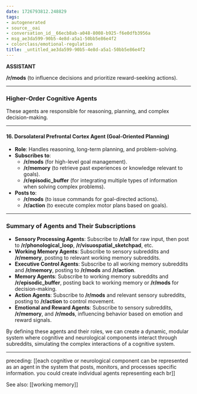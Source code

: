 ```yaml
---
date: 1726793812.248829
tags:
- autogenerated
- source__oai
- conversation_id__66ecb8ab-a048-8008-b925-f6e0dfb3956a
- msg_ae3da599-90b5-4e8d-a5a1-50bb5e86e4f2
- colorclass/emotional-regulation
title: _untitled_ae3da599-90b5-4e8d-a5a1-50bb5e86e4f2
---
```


**ASSISTANT**

**/r/mods** (to influence decisions and prioritize reward-seeking actions).

---

### **Higher-Order Cognitive Agents**
These agents are responsible for reasoning, planning, and complex decision-making.

---

#### **16. Dorsolateral Prefrontal Cortex Agent (Goal-Oriented Planning)**
- **Role**: Handles reasoning, long-term planning, and problem-solving.
- **Subscribes to**:
  - **/r/mods** (for high-level goal management).
  - **/r/memory** (to retrieve past experiences or knowledge relevant to goals).
  - **/r/episodic_buffer** (for integrating multiple types of information when solving complex problems).
- **Posts to**:
  - **/r/mods** (to issue commands for goal-directed actions).
  - **/r/action** (to execute complex motor plans based on goals).

---

### **Summary of Agents and Their Subscriptions**

- **Sensory Processing Agents**: Subscribe to **/r/all** for raw input, then post to **/r/phonological_loop**, **/r/visuospatial_sketchpad**, etc.
- **Working Memory Agents**: Subscribe to sensory subreddits and **/r/memory**, posting to relevant working memory subreddits.
- **Executive Control Agents**: Subscribe to all working memory subreddits and **/r/memory**, posting to **/r/mods** and **/r/action**.
- **Memory Agents**: Subscribe to working memory subreddits and **/r/episodic_buffer**, posting back to working memory or **/r/mods** for decision-making.
- **Action Agents**: Subscribe to **/r/mods** and relevant sensory subreddits, posting to **/r/action** to control movement.
- **Emotional and Reward Agents**: Subscribe to sensory subreddits, **/r/memory**, and **/r/mods**, influencing behavior based on emotion and reward signals.

By defining these agents and their roles, we can create a dynamic, modular system where cognitive and neurological components interact through subreddits, simulating the complex interactions of a cognitive system.


---

preceding: [[each cognitive or neurological component can be represented as an agent in the system that posts, monitors, and processes specific information. you could create individual agents representing each br]]

See also: [[working memory]]